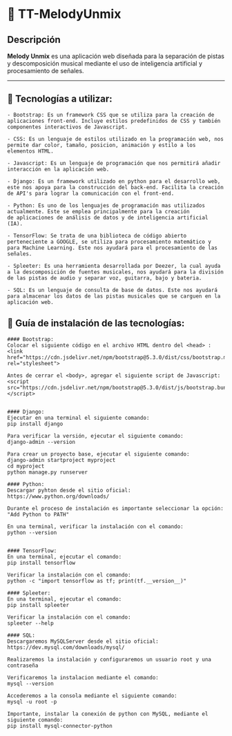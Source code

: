 # 🎵 TT-MelodyUnmix

## Descripción
**Melody Unmix** es una aplicación web diseñada para la separación de pistas y descomposición musical mediante el uso de inteligencia artificial y procesamiento de señales. 

---

## 🚀 Tecnologías a utilizar:
    - Bootstrap: Es un framework CSS que se utiliza para la creación de aplicaciones front-end. Incluye estilos predefinidos de CSS y también componentes interactivos de Javascript.

    - CSS: Es un lenguaje de estilos utilizado en la programación web, nos permite dar color, tamaño, posicion, animación y estilo a los elementos HTML.

    - Javascript: Es un lenguaje de programación que nos permitirá añadir interacción en la aplicación web.

    - Django: Es un framework utilizado en python para el desarrollo web, este nos apoya para la construcción del back-end. Facilita la creación de API's para lograr la comunicación con el front-end.

    - Python: Es uno de los lenguajes de programación mas utilizados actualmente. Este se emplea principalmente para la creación
    de aplicaciones de análisis de datos y de inteligencia artificial (IA).

    - TensorFlow: Se trata de una biblioteca de código abierto perteneciente a GOOGLE, se utiliza para procesamiento matemático y para Machine Learning. Este nos ayudará para el procesamiento de las señales.

    - Spleeter: Es una herramienta desarrollada por Deezer, la cual ayuda a la descomposición de fuentes musicales, nos ayudará para la división de las pistas de audio y separar voz, guitarra, bajo y bateria.
    
    - SQL: Es un lenguaje de consulta de base de datos. Este nos ayudará para almacenar los datos de las pistas musicales que se carguen en la aplicación web.

## 🔧 Guía de instalación de las tecnologías:

    #### Bootstrap: 
    Colocar el siguiente código en el archivo HTML dentro del <head> :
    <link href="https://cdn.jsdelivr.net/npm/bootstrap@5.3.0/dist/css/bootstrap.min.css" rel="stylesheet">

    Antes de cerrar el <body>, agregar el siguiente script de Javascript:
    <script src="https://cdn.jsdelivr.net/npm/bootstrap@5.3.0/dist/js/bootstrap.bundle.min.js"></script>


    #### Django: 
    Ejecutar en una terminal el siguiente comando:
    pip install django

    Para verificar la versión, ejecutar el siguiente comando:
    django-admin --version

    Para crear un proyecto base, ejecutar el siguiente comando:
    django-admin startproject myproject
    cd myproject
    python manage.py runserver

    #### Python:
    Descargar pyhton desde el sitio oficial: 
    https://www.python.org/downloads/

    Durante el proceso de instalación es importante seleccionar la opción: "Add Python to PATH"

    En una terminal, verificar la instalación con el comando:
    python --version


    #### TensorFlow:
    En una terminal, ejecutar el comando:
    pip install tensorflow

    Verificar la instalación con el comando:
    python -c "import tensorflow as tf; print(tf.__version__)"

    #### Spleeter:
    En una terminal, ejecutar el comando:
    pip install spleeter

    Verificar la instalación con el comando:
    spleeter --help

    #### SQL:
    Descargaremos MySQLServer desde el sitio oficial:
    https://dev.mysql.com/downloads/mysql/

    Realizaremos la instalación y configuraremos un usuario root y una contraseña

    Verificaremos la instalacion mediante el comando:
    mysql --version

    Accederemos a la consola mediante el siguiente comando:
    mysql -u root -p

    Importante, instalar la conexión de python con MySQL, mediante el siguiente comando:
    pip install mysql-connector-python


